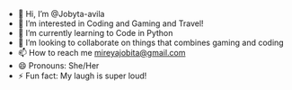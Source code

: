 - 👋 Hi, I’m @Jobyta-avila
- 👀 I’m interested in Coding and Gaming and Travel!
- 🌱 I’m currently learning to Code in Python
- 💞️ I’m looking to collaborate on things that combines gaming and coding
- 📫 How to reach me mireyajobita@gmail.com
- 😄 Pronouns: She/Her
- ⚡ Fun fact: My laugh is super loud!

<!---
Jobyta-avila/Jobyta-avila is a ✨ special ✨ repository because its `README.md` (this file) appears on your GitHub profile.
You can click the Preview link to take a look at your changes.
--->
